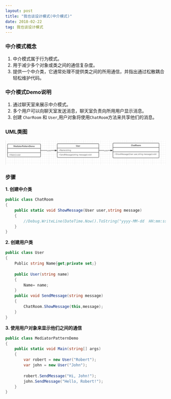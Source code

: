 ```yaml
---
layout: post
title: "我也谈设计模式(中介模式)"
date: 2018-02-22   
tag: 我也谈设计模式
---
```


### 中介模式概念

1. 中介模式属于行为模式。
2. 用于减少多个对象或类之间的通信复杂度。
3. 提供一个中介类，它通常处理不提供类之间的所用通信，并指出通过松散耦合轻松维护代码。

### 中介模式Demo说明

1. 通过聊天室来展示中介模式。
2. 多个用户可以向聊天室发送消息，聊天室负责向所用用户显示消息。
3. 创建 `CharRoom` 和 `User`,用户对象将使用`ChatRoom`方法来共享他们的消息。

### UML类图

![中介模式设计图](/images/designPattern/mediatorPattern/mediatorPattern.png)

### 步骤

__1. 创建中介类__

```csharp
public class ChatRoom
{
	public static void ShowMessage(User user,string message)
	{
		//Debug.WriteLine(DateTime.Now().ToString("yyyy-MM-dd  HH:mm:ss ") + "["+user.Name+"]" + message);
	}
}
```

__2. 创建用户类__

```csharp
public class User
{
	Public string Name{get;private set;}

	public User(string name)
	{
		Name= name;
	}
	public void SendMessage(string message)
	{
		ChatRoom.ShowMessage(this,message);
	}
}
```

__3. 使用用户对象来显示他们之间的通信__

```csharp
public class MediatorPatternDemo
{
	public static void Main(string[] args)
	{
		var robert = new User("Robert");
		var john = new User("John");

		robert.SendMessage("Hi, John!");
		john.SendMessage("Hello, Robert!");
	}
}
```